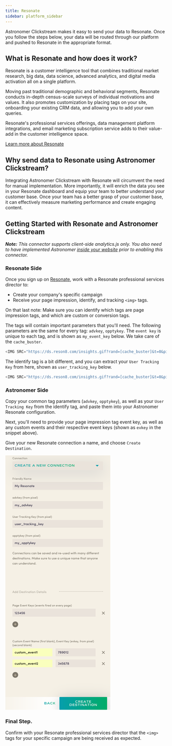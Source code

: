 ```yaml
---
title: Resonate
sidebar: platform_sidebar
---
```


Astronomer Clickstream makes it easy to send your data to Resonate. Once you follow the steps below, your data will be routed through our platform and pushed to Resonate in the appropriate format.

## What is Resonate and how does it work?

Resonate is a customer intelligence tool that combines traditional market research, big data, data science, advanced analytics, and digital media activation all on a single platform.

Moving past traditional demographic and behavioral segments, Resonate conducts in-depth census-scale surveys of individual motivations and values. It also promotes customization by placing tags on your site, onboarding your existing CRM data, and allowing you to add your own queries.

Resonate's professional services offerings, data management platform integrations, and email marketing subscription service adds to their value-add in the customer intelligence space.

[Learn more about Resonate](https://www.resonate.com/)

## Why send data to Resonate using Astronomer Clickstream?

Integrating Astronomer Clickstream with Resonate will circumvent the need for manual implementation. More importantly, it will enrich the data you see in your Resonate dashboard and equip your team to better understand your customer base. Once your team has a better grasp of your customer base, it can effectively measure marketing performance and create engaging content.

## Getting Started with Resonate and Astronomer Clickstream

***Note:** This connector supports client-side analytics.js only.  You also need to have implemented Astronomer [inside your website](../sources/analyticsjs.md) prior to enabling this connector.*

### Resonate Side

Once you sign up on [Resonate](https://www.resonate.com/), work with a Resonate professional services director to:

- Create your company's specific campaign
- Receive your page impression, identify, and tracking `<img>` tags.

On that last note: Make sure you can identify which tags are page impression tags, and which are custom or conversion tags.

The tags will contain important parameters that you'll need.  The following parameters are the same for every tag: `advkey`, `opptykey`.  The `event key` is unique to each tag, and is shown as `my_event_key` below.  We take care of the `cache_buster`.

``` javascript
<IMG SRC="https://ds.reson8.com/insights.gif?rand=[cache_buster]&t=0&pixt=resonate&advkey=my_advkey&opptykey=my_opptykey&evkey=my_event_key&evtype=custom" WIDTH=1 HEIGHT=1 BORDER=0>
```

The identify tag is a bit different, and you can extract your `User Tracking Key` from here, shown as `user_tracking_key` below.

``` javascript
<IMG SRC="https://ds.reson8.com/insights.gif?rand=[cache_buster]&t=0&pixt=resonate&advkey=my_advkey&opptykey=my_opptykey&evkey=my_event_key&evtype=custom&resnc1=esp&resnc2=open&resnc3=%%user_tracking_key%%" WIDTH=1 HEIGHT=1 BORDER=0>

```

### Astronomer Side

Copy your common tag parameters (`advkey`, `opptykey`), as well as your `User Tracking Key` from the identify tag,  and paste them into your Astronomer Resonate configuration.  

Next, you'll need to provide your page impression tag event key, as well as any custom events and their respective event keys (shown as `evkey` in the snippet above).  

Give your new Resonate connection a name, and choose `Create Destination`.

![resonate1](../../../images/resonate1.png)

### Final Step.

Confirm with your Resonate professional services director that the `<img>` tags for your specific campaign are being received as expected.
